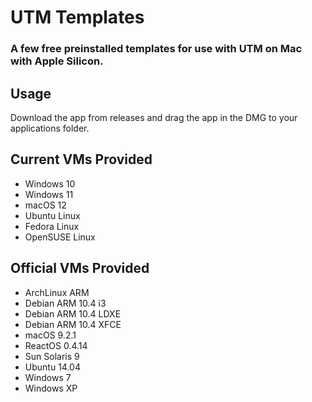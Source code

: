 # UTM Templates

### A few free preinstalled templates for use with UTM on Mac with Apple Silicon.

## Usage

Download the app from releases and drag the app in the DMG to your applications folder.

## Current VMs Provided
* Windows 10
* Windows 11
* macOS 12
* Ubuntu Linux
* Fedora Linux
* OpenSUSE Linux

## Official VMs Provided
* ArchLinux ARM
* Debian ARM 10.4 i3
* Debian ARM 10.4 LDXE
* Debian ARM 10.4 XFCE
* macOS 9.2.1
* ReactOS 0.4.14
* Sun Solaris 9
* Ubuntu 14.04
* Windows 7
* Windows XP
